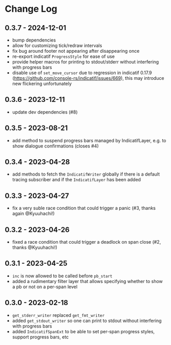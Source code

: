 # Change Log
## 0.3.7 - 2024-12-01
* bump dependencies
* allow for customizing tick/redraw intervals
* fix bug around footer not appearing after disappearing once
* re-export indicatif `ProgressStyle` for ease of use
* provide helper macros for printing to stdout/stderr without interfering with progress bars
* disable use of `set_move_cursor` due to regression in indicatif 0.17.9 (https://github.com/console-rs/indicatif/issues/669), this may introduce new flickering unfortunately

## 0.3.6 - 2023-12-11
* update dev dependencies (#8)

## 0.3.5 - 2023-08-21
* add method to suspend progress bars managed by IndicatifLayer, e.g. to show dialogue confirmations (closes #4)

## 0.3.4 - 2023-04-28
* add methods to fetch the `IndicatifWriter` globally if there is a default tracing subscriber and if the `IndicatifLayer` has been added

## 0.3.3 - 2023-04-27
* fix a very suble race condition that could trigger a panic (#3, thanks again @Kyuuhachi!)

## 0.3.2 - 2023-04-26
* fixed a race condition that could trigger a deadlock on span close (#2, thanks @Kyuuhachi!)

## 0.3.1 - 2023-04-25
* `inc` is now allowed to be called before `pb_start`
* added a rudimentary filter layer that allows specifying whether to show a pb or not on a per-span level

## 0.3.0 - 2023-02-18
* `get_stderr_writer` replaced `get_fmt_writer`
* added `get_stdout_writer` so one can print to stdout without interfering with progress bars
* added `IndicatifSpanExt` to be able to set per-span progress styles, support progress bars, etc
